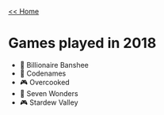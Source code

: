 [<< Home](../README.md)

# Games played in 2018 

- 🎲 Billionaire Banshee 
- 🎲 Codenames 
- 🎮 Overcooked 
- 🎲 Seven Wonders 
- 🎮 Stardew Valley
